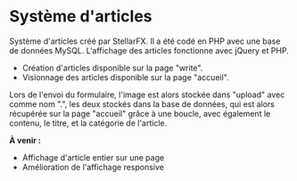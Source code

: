 # Système d'articles

Système d'articles créé par StellarFX.
Il a été codé en PHP avec une base de données MySQL.
L'affichage des articles fonctionne avec jQuery et PHP.

- Création d'articles disponible sur la page "write".
- Visionnage des articles disponible sur la page "accueil".

Lors de l'envoi du formulaire, l'image est alors stockée dans "upload" avec comme nom "<id>.<extension>", les deux stockés dans la base de données, qui est alors récupérée sur la page "accueil" grâce à une boucle, avec également le contenu, le titre, et la catégorie de l'article.
  
**À venir :**
- Affichage d'article entier sur une page
- Amélioration de l'affichage responsive
